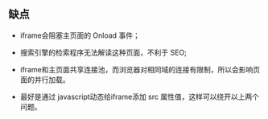 ## 缺点

- iframe会阻塞主页面的 Onload 事件；

- 搜索引擎的检索程序无法解读这种页面，不利于 SEO;

- iframe和主页面共享连接池，而浏览器对相同域的连接有限制，所以会影响页面的并行加载。

- 最好是通过 javascript动态给iframe添加 src 属性值，这样可以绕开以上两个问题。